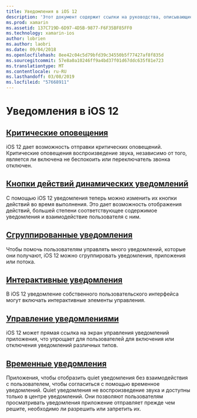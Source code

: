 ```yaml
---
title: Уведомления в iOS 12
description: 'Этот документ содержит ссылки на руководства, описывающие способы использования различных возможностей связанные с уведомлениями, впервые появился в iOS 12: временное уведомления, сгруппированные уведомления, уведомлениями, интерактивные уведомления, кнопки действий динамического уведомления, и критические оповещения.'
ms.prod: xamarin
ms.assetid: 137C719D-6D97-4D5B-9877-F6F35BF85FF0
ms.technology: xamarin-ios
author: lobrien
ms.author: laobri
ms.date: 09/04/2018
ms.openlocfilehash: 8ee42c04c5d79bfd39c34550b5f77427af8f835d
ms.sourcegitcommit: 57e8a0a10246ff9a4bd37f01d67ddc635f81e723
ms.translationtype: MT
ms.contentlocale: ru-RU
ms.lasthandoff: 03/08/2019
ms.locfileid: "57668911"
---
```

# <a name="notifications-in-ios-12"></a>Уведомления в iOS 12

## <a name="critical-alertscritical-alertsmd"></a>[Критические оповещения](critical-alerts.md)

iOS 12 дает возможность отправки критических оповещений. Критические оповещения воспроизведение звука, независимо от того, является ли включена не беспокоить или переключатель звонка отключен.

## <a name="dynamic-notification-action-buttonsdynamic-actionsmd"></a>[Кнопки действий динамических уведомлений](dynamic-actions.md)

С помощью iOS 12 уведомления теперь можно изменить их кнопки действий во время выполнения.
Это дает возможность отображения действий, большей степени соответствующее содержимое уведомления и взаимодействие пользователя с ним.

## <a name="grouped-notificationsgroupedmd"></a>[Сгруппированные уведомления](grouped.md)

Чтобы помочь пользователям управлять много уведомлений, которые они получают, iOS 12 можно сгруппировать уведомления, приложения или потока.

## <a name="interactive-notificationsinteractivemd"></a>[Интерактивные уведомления](interactive.md)

В iOS 12 уведомление собственного пользовательского интерфейса могут включать интерактивные элементы управления.

## <a name="notification-managementmanagementmd"></a>[Управление уведомлениями](management.md)

iOS 12 может прямая ссылка на экран управления уведомлений приложения, что упрощает для пользователей для включения или отключения уведомлений различных типов.

## <a name="provisional-notificationsprovisionalmd"></a>[Временные уведомления](provisional.md)

Приложения, чтобы отобразить quiet уведомления без взаимодействия с пользователем, чтобы согласиться с помощью временное уведомлений. Quiet уведомления не воспроизведение звука и доступны только в центре уведомлений. Они позволяют пользователям просматривать уведомления приложение отправляет прежде чем решите, необходимо ли разрешить или запретить их.
